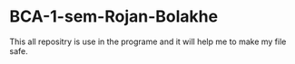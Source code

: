 # BCA-1-sem-Rojan-Bolakhe
This all repositry is use in the programe and it will help me to make my file safe. 
